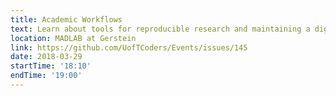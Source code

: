 ```yaml
---
title: Academic Workflows
text: Learn about tools for reproducible research and maintaining a digital lab notebook using Jupyter Notebook.  
location: MADLAB at Gerstein
link: https://github.com/UofTCoders/Events/issues/145
date: 2018-03-29
startTime: '18:10'
endTime: '19:00'
---
```

